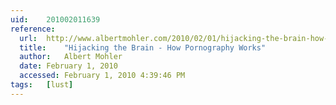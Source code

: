 ```yaml
---
uid:	201002011639
reference:
  url:	http://www.albertmohler.com/2010/02/01/hijacking-the-brain-how-pornography-works/
  title:	"Hijacking the Brain - How Pornography Works"
  author:	Albert Mohler
  date:	February 1, 2010
  accessed:	February 1, 2010 4:39:46 PM
tags:	[lust]
---
```

